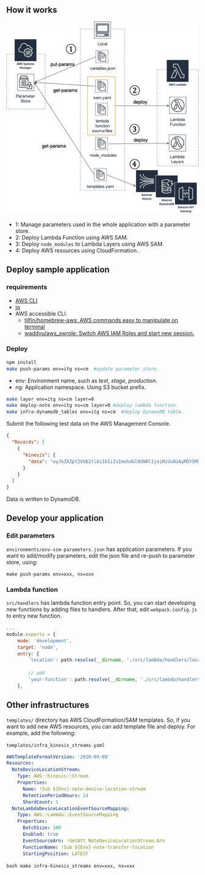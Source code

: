How it works
---

![arch.jpg](arch.jpg)


* 1: Manage parameters used in the whole application with a parameter store.
* 2: Deploy Lambda Function using AWS SAM.
* 3: Deploy `node_modules` to Lambda Layers using AWS SAM.
* 4: Deploy AWS resources using CloudFormation.


Deploy sample application
---

### requirements

* [AWS CLI](https://github.com/aws/aws-cli)
* [jq](https://github.com/stedolan/jq)
* AWS accessible CLI.
	* [tilfin/homebrew\-aws: AWS commands easy to manipulate on terminal](https://github.com/tilfin/homebrew-aws)
	* [waddyu/aws\_swrole: Switch AWS IAM Roles and start new session\.](https://github.com/waddyu/aws_swrole)
 
### Deploy

```bash
npm install
make push-params env=itg ns=cm  #update parameter store. 
```

* env: Environment name, such as *test*, *stage*, *production*.
* ng: Application namespace. Using S3 bucket prefix.  

```bash
make layer env=itg ns=cm layer=0
make deploy-note env=itg ns=cm layer=0 #deploy lambda function.
make infra-dynamodb_tables env=itg ns=cm  #deploy DynamoDB table.
```



Submit the following test data on the AWS Management Console.

```json
{
  "Records": [
    {
      "kinesis": {
        "data": "eyJkZXZpY2VUb2tlbiI6IiIsImxhdGl0dWRlIjoiMzUuNzAyMDY5MSIsImxvbmdpdHVkZSI6IjEzOS43NzUzMjY5IiwiZW5kcG9pbnRJZCI6IlhYWFgtMDcwMC00QTVFLVhYWFhYWFgiLCJkYXRlIjoxNTQ3MTk2ODI0ODMwLjMwNDJ9"
      }
    }
  ]
}
```

Data is written to DynamoDB.


Develop your application
---

### Edit parameters

`environments/env-ssm-parameters.json` has application parameters. If you want to add/modify parameters, edit the json file and re-push to parameter store, using:

```basj
make push-params env=xxx, ns=xxx
``` 

### Lambda function 

`src/handlers` has lambda function entry point. So, you can start developing new functions by adding files to handlers. 
After that, edit `webpack.config.js` to entry new function.

```js
...
module.exports = {
    mode: 'development',
    target: 'node',
    entry: {
        'location': path.resolve(__dirname, './src/lambda/handlers/location/location-transfer.ts'),
        
        // add
        'your-function': path.resolve(__dirname, './src/lambda/handlers/your/new-function.ts'), 
    },
```


Other infrastructures
---

`templates/` directory has AWS CloudFormation/SAM templates. So, if you want to add new AWS resources,
you can add template file and deploy. For example, add the following: 


`templates/infra_kinesis_streams.yaml`
```yaml 
AWSTemplateFormatVersion: '2010-09-09'
Resources:
  NoteDeviceLocationStream:
    Type: AWS::Kinesis::Stream
    Properties:
      Name: !Sub ${Env}-note-device-location-stream
      RetentionPeriodHours: 24
      ShardCount: 1
  NoteLambdaDeviceLocationEventSourceMapping:
    Type: AWS::Lambda::EventSourceMapping
    Properties:
      BatchSize: 100
      Enabled: true
      EventSourceArn: !GetAtt NoteDeviceLocationStream.Arn
      FunctionName: !Sub ${Env}-note-transfer-location
      StartingPosition: LATEST
```

``bash
make infra-kinesis_streams env=xxx, ns=xxx
``
